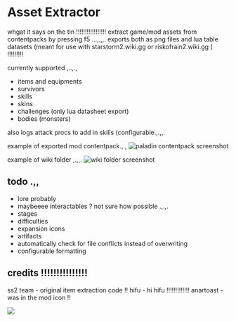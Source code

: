 

# Asset Extractor 
whgat it says on the tin !!!!!!!!!!!!!!!!! extract game/mod assets from contentpacks by pressing f5 ...,.,,. exports both as png files and lua table datasets (meant for use with starstorm2.wiki.gg or riskofrain2.wiki.gg ( !!!!!!!!!

currently supported ,..,.,
- items and equipments
- survivors
- skills
- skins
- challenges (only lua datasheet export)
- bodies (monsters)

also logs attack procs to add in skills (configurable.,.,,.

example of exported mod contentpack.,.,
![paladin contentpack screenshot](https://files.catbox.moe/shvkft.png)

example of wiki folder ,.,,.
![wiki folder screenshot](https://files.catbox.moe/i82trm.png)

## todo .,,
- lore probably 
- maybeeee interactables ? not sure how possible .,.,.
- stages
- difficulties
- expansion icons 
- artifacts
- automatically check for file conflicts instead of overwriting 
- configurable formatting 

## credits !!!!!!!!!!!!!!!
ss2 team - original item extraction code !!
hifu - hi hifu !!!!!!!!!!!!!
anartoast - was in the mod icon !!





![](https://files.catbox.moe/yr7vmg.gif)
